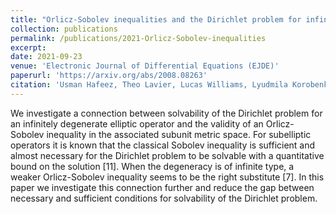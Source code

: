 ```yaml
---
title: "Orlicz-Sobolev inequalities and the Dirichlet problem for infinitely degenerate elliptic operators"
collection: publications
permalink: /publications/2021-Orlicz-Sobolev-inequalities
excerpt: 
date: 2021-09-23
venue: 'Electronic Journal of Differential Equations (EJDE)'
paperurl: 'https://arxiv.org/abs/2008.08263'
citation: 'Usman Hafeez, Theo Lavier, Lucas Williams, Lyudmila Korobenko. (2021) &quot;Orlicz-Sobolev inequalities and the Dirichlet problem for infinitely degenerate elliptic operators.&quot; <i>EJDE</i>. No. 82, pp. 1-19'
---
```

We investigate a connection between solvability of the Dirichlet problem for an infinitely degenerate elliptic operator and the validity of an Orlicz-Sobolev inequality in the associated subunit metric space. For subelliptic operators it is known that the classical Sobolev inequality is sufficient and almost necessary for the Dirichlet problem to be solvable with a quantitative bound on the solution [11]. When the degeneracy is of infinite type, a weaker Orlicz-Sobolev inequality seems to be the right substitute [7]. In this paper we investigate this connection further and reduce the gap between necessary and sufficient conditions for solvability of the Dirichlet problem.
